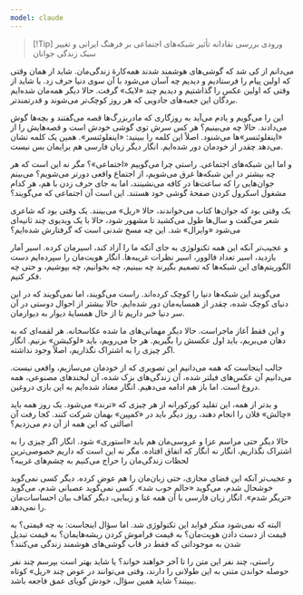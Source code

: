 ```yaml
---
model: claude
---
```


> [!Tip] ورودی
> بررسی نقادانه تأثیر شبکه‌های اجتماعی بر فرهنگ ایرانی و تغییر سبک زندگی جوانان


می‌دانم از کی شد که گوشی‌های هوشمند شدند همه‌کارۀ زندگی‌مان. شاید از همان وقتی که اولین پیام را فرستادیم و دیدیم چه آسان می‌شود با آن سوی دنیا حرف زد. یا شاید از وقتی که اولین عکس را گذاشتیم و دیدیم چند «لایک» گرفت. حالا دیگر همه‌مان شده‌ایم بردگان این جعبه‌های جادویی که هر روز کوچک‌تر می‌شوند و قدرتمندتر.

این را می‌گویم و یادم می‌آید به روزگاری که مادربزرگ‌ها قصه می‌گفتند و بچه‌ها گوش می‌دادند. حالا چه می‌بینیم؟ هر کس سرش توی گوشی خودش است و قصه‌هایش را از «اینفلوئنسر»ها می‌شنود. اصلاً این کلمه را ببینید: «اینفلوئنسر». همین یک کلمه نشان می‌دهد چقدر از خودمان دور شده‌ایم. انگار دیگر زبان فارسی هم برایمان بس نیست.

و اما این شبکه‌های اجتماعی. راستی چرا می‌گوییم «اجتماعی»؟ مگر نه این است که هر چه بیشتر در این شبکه‌ها غرق می‌شویم، از اجتماع واقعی دورتر می‌شویم؟ می‌بینم جوان‌هایی را که ساعت‌ها در کافه می‌نشینند، اما به جای حرف زدن با هم، هر کدام مشغول اسکرول کردن صفحۀ گوشی خود هستند. این است آن اجتماعی که می‌گویند؟

یک وقتی بود که جوان‌ها کتاب می‌خواندند، حالا «ریل» می‌بینند. یک وقتی بود که شاعری شعر می‌گفت و سال‌ها طول می‌کشید تا مشهور شود، حالا با یک ویدیوی چند ثانیه‌ای می‌شود «وایرال» شد. این چه مسخ شدنی است که گرفتارش شده‌ایم؟

و عجیب‌تر آنکه این همه تکنولوژی به جای آنکه ما را آزاد کند، اسیرمان کرده. اسیر آمار بازدید، اسیر تعداد فالوور، اسیر نظرات غریبه‌ها. انگار هویت‌مان را سپرده‌ایم دست الگوریتم‌های این شبکه‌ها که تصمیم بگیرند چه ببینیم، چه بخوانیم، چه بپوشیم، و حتی چه فکر کنیم.

می‌گویند این شبکه‌ها دنیا را کوچک کرده‌اند. راست می‌گویند، اما نمی‌گویند که در این دنیای کوچک شده، چقدر از همسایه‌مان دور شده‌ایم. حالا بیشتر از احوال دوستی در آن سر دنیا خبر داریم تا از حال همسایۀ دیوار به دیوارمان.

و این فقط آغاز ماجراست. حالا دیگر مهمانی‌های ما شده عکاسخانه. هر لقمه‌ای که به دهان می‌بریم، باید اول عکسش را بگیریم. هر جا می‌رویم، باید «لوکیشن» بزنیم. انگار اگر چیزی را به اشتراک نگذاریم، اصلاً وجود نداشته.

جالب اینجاست که همه می‌دانیم این تصویری که از خودمان می‌سازیم، واقعی نیست. می‌دانیم آن عکس‌های فیلتر شده، آن زندگی‌های بزک شده، آن لبخندهای مصنوعی، همه دروغ است. اما باز هم ادامه می‌دهیم. انگار معتاد شده‌ایم به این بازی دروغین.

و بدتر از همه، این تقلید کورکورانه از هر چیزی که «ترند» می‌شود. یک روز همه باید «چالش» فلان را انجام دهند، روز دیگر باید در «کمپین» بهمان شرکت کنند. کجا رفت آن اصالتی که این همه از آن دم می‌زدیم؟

حالا دیگر حتی مراسم عزا و عروسی‌مان هم باید «استوری» شود. انگار اگر چیزی را به اشتراک نگذاریم، انگار نه انگار که اتفاق افتاده. مگر نه این است که داریم خصوصی‌ترین لحظات زندگی‌مان را حراج می‌کنیم به چشم‌های غریبه؟

و عجیب‌تر آنکه این فضای مجازی، حتی زبان‌مان را هم عوض کرده. دیگر کسی نمی‌گوید خوشحال شدم، می‌گوید «حالم خوب شد». کسی نمی‌گوید عصبانی شدم، می‌گوید «تریگر شدم». انگار زبان فارسی با آن همه غنا و زیبایی، دیگر کفاف بیان احساسات‌مان را نمی‌دهد.

البته که نمی‌شود منکر فواید این تکنولوژی شد. اما سؤال اینجاست: به چه قیمتی؟ به قیمت از دست دادن هویت‌مان؟ به قیمت فراموش کردن ریشه‌هایمان؟ به قیمت تبدیل شدن به موجوداتی که فقط در قاب گوشی‌های هوشمند زندگی می‌کنند؟

راستی، چند نفر این متن را تا آخر خواهند خواند؟ یا شاید بهتر است بپرسم چند نفر حوصله خواندن متنی به این طولانی را دارند، وقتی می‌توانند در عوض چند «ریل» کوتاه ببینند؟ شاید همین سؤال، خودش گویای عمق فاجعه باشد.

